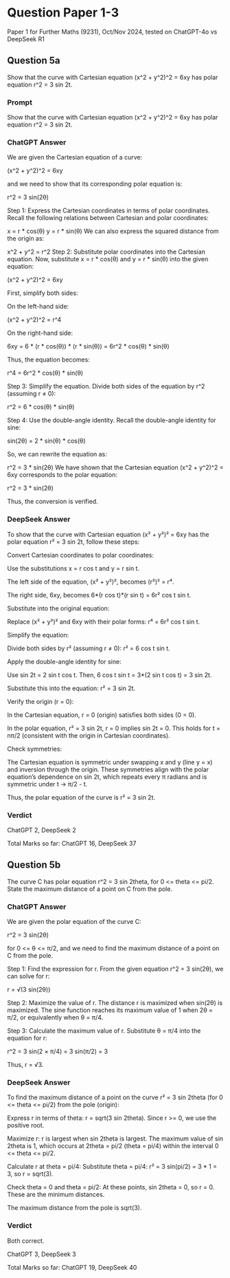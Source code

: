 # Question Paper 1-3

Paper 1 for Further Maths (9231), Oct/Nov 2024, tested on ChatGPT-4o vs DeepSeek R1

## Question 5a

Show that the curve with Cartesian equation (x^2 + y^2)^2 = 6xy has polar equation r^2 = 3 sin 2t.

### Prompt

Show that the curve with Cartesian equation (x^2 + y^2)^2 = 6xy has polar equation r^2 = 3 sin 2t.

### ChatGPT Answer

We are given the Cartesian equation of a curve:

(x^2 + y^2)^2 = 6xy

and we need to show that its corresponding polar equation is:

r^2 = 3 sin(2θ)

Step 1: Express the Cartesian coordinates in terms of polar coordinates.
Recall the following relations between Cartesian and polar coordinates:

x = r * cos(θ)
y = r * sin(θ)
We can also express the squared distance from the origin as:

x^2 + y^2 = r^2
Step 2: Substitute polar coordinates into the Cartesian equation.
Now, substitute x = r * cos(θ) and y = r * sin(θ) into the given equation:

(x^2 + y^2)^2 = 6xy

First, simplify both sides:

On the left-hand side:

(x^2 + y^2)^2 = r^4

On the right-hand side:

6xy = 6 * (r * cos(θ)) * (r * sin(θ)) = 6r^2 * cos(θ) * sin(θ)

Thus, the equation becomes:

r^4 = 6r^2 * cos(θ) * sin(θ)

Step 3: Simplify the equation.
Divide both sides of the equation by r^2 (assuming r ≠ 0):

r^2 = 6 * cos(θ) * sin(θ)

Step 4: Use the double-angle identity.
Recall the double-angle identity for sine:

sin(2θ) = 2 * sin(θ) * cos(θ)

So, we can rewrite the equation as:

r^2 = 3 * sin(2θ)
We have shown that the Cartesian equation (x^2 + y^2)^2 = 6xy corresponds to the polar equation:

r^2 = 3 * sin(2θ)

Thus, the conversion is verified.

### DeepSeek Answer

To show that the curve with Cartesian equation (x² + y²)² = 6xy has the polar equation r² = 3 sin 2t, follow these steps:

Convert Cartesian coordinates to polar coordinates:

Use the substitutions x = r cos t and y = r sin t.

The left side of the equation, (x² + y²)², becomes (r²)² = r⁴.

The right side, 6xy, becomes 6*(r cos t)*(r sin t) = 6r² cos t sin t.

Substitute into the original equation:

Replace (x² + y²)² and 6xy with their polar forms: r⁴ = 6r² cos t sin t.

Simplify the equation:

Divide both sides by r² (assuming r ≠ 0): r² = 6 cos t sin t.

Apply the double-angle identity for sine:

Use sin 2t = 2 sin t cos t. Then, 6 cos t sin t = 3*(2 sin t cos t) = 3 sin 2t.

Substitute this into the equation: r² = 3 sin 2t.

Verify the origin (r = 0):

In the Cartesian equation, r = 0 (origin) satisfies both sides (0 = 0).

In the polar equation, r² = 3 sin 2t, r = 0 implies sin 2t = 0. This holds for t = nπ/2 (consistent with the origin in Cartesian coordinates).

Check symmetries:

The Cartesian equation is symmetric under swapping x and y (line y = x) and inversion through the origin. These symmetries align with the polar equation’s dependence on sin 2t, which repeats every π radians and is symmetric under t → π/2 - t.

Thus, the polar equation of the curve is r² = 3 sin 2t.

### Verdict

ChatGPT 2, DeepSeek 2

Total Marks so far: ChatGPT 16, DeepSeek 37

## Question 5b

The curve C has polar equation r^2 = 3 sin 2theta, for 0 <= theta <= pi/2. State the maximum distance of a point on C from the pole.

### ChatGPT Answer

We are given the polar equation of the curve C:

r^2 = 3 sin(2θ)

for 0 <= θ <= π/2, and we need to find the maximum distance of a point on C from the pole.

Step 1: Find the expression for r.
From the given equation r^2 = 3 sin(2θ), we can solve for r:

r = √(3 sin(2θ))

Step 2: Maximize the value of r.
The distance r is maximized when sin(2θ) is maximized. The sine function reaches its maximum value of 1 when 2θ = π/2, or equivalently when θ = π/4.

Step 3: Calculate the maximum value of r.
Substitute θ = π/4 into the equation for r:

r^2 = 3 sin(2 × π/4) = 3 sin(π/2) = 3

Thus, r = √3.

### DeepSeek Answer

To find the maximum distance of a point on the curve r² = 3 sin 2theta (for 0 <= theta <= pi/2) from the pole (origin):

Express r in terms of theta:
r = sqrt(3 sin 2theta). Since r >= 0, we use the positive root.

Maximize r:
r is largest when sin 2theta is largest. The maximum value of sin 2theta is 1, which occurs at 2theta = pi/2 (theta = pi/4) within the interval 0 <= theta <= pi/2.

Calculate r at theta = pi/4:
Substitute theta = pi/4:
r² = 3 sin(pi/2) = 3 * 1 = 3, so r = sqrt(3).

Check theta = 0 and theta = pi/2:
At these points, sin 2theta = 0, so r = 0. These are the minimum distances.

The maximum distance from the pole is sqrt(3).

### Verdict

Both correct.

ChatGPT 3, DeepSeek 3

Total Marks so far: ChatGPT 19, DeepSeek 40